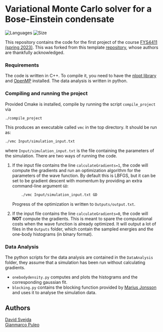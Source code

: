 # Variational Monte Carlo solver for a Bose-Einstein condensate
![Languages](https://img.shields.io/badge/Languages-C%2B%2B%20%7C%20Python-blue)
![Size](https://img.shields.io/github/repo-size/DavidSvejda2507/FYS4411-Project1)

This repository contains the code for the first project of the course [FYS4411 (spring 2023)](https://github.com/CompPhysics/ComputationalPhysics2).
This was forked from this template [repository](https://github.com/mortele/variational-monte-carlo-fys4411.git), whose authors are thankfully acknowledged. 
 
### Requirements
The code is written in C++. To compile it, you need to have the [nlopt library](https://nlopt.readthedocs.io/en/latest/) and [OpenMP](https://www.openmp.org/) installed. The data analysis is written in python.

### Compiling and running the project
Provided Cmake is installed, compile by running the script `compile_project` via
```bash
./compile_project
```
This produces an executable called `vmc` in the top directory. It should be run as:
```bash
./vmc Input/simulation_input.txt
```
where `Input/simulation_input.txt` is the file containing the parameters of the simulation.
There are two ways of running the code. 

1. If the input file contains the line `calculateGradients=1`, the code will compute the gradients and run an optimization algorithm for the parameters of the wave function. By default this is LBFGS, but it can be set to be gradient descent with momentum by providing an extra command-line argument `GD`:
    ```bash
        ./vmc Input/simulation_input.txt GD
    ```
    Progress of the optimization is written to `Outputs/output.txt`.

2. If the input file contains the line `calculateGradients=0`, the code will __NOT__ compute the gradients. This is meant to spare the computational costs when the wave function is already optimized. It will output a lot of files in the `Outputs` folder, which contain the sampled energies and the one-body histograms (in binary format).

### Data Analysis
The python scripts for the data analysis are contained in the `DataAnalysis` folder, they assume that a simulation has been run without calculating gradients.

* `onebodydensity.py` computes and plots the histograms and the corresponding gaussian fit.
* `blocking.py` contains the blocking function provided by [Marius Jonsson](https://github.com/computative/block) and uses it to analyse the simulation data.

## Authors
[David Svejda](https://github.com/DavidSvejda2507)<br>
[Gianmarco Puleo](https://github.com/giammy00) <br>

